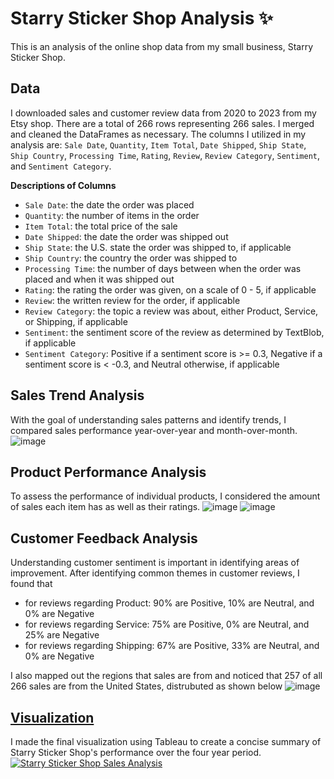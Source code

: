 # Starry Sticker Shop Analysis ✨
This is an analysis of the online shop data from my small business, Starry Sticker Shop.

## Data
I downloaded sales and customer review data from 2020 to 2023 from my Etsy shop. There are a total of 266 rows representing 266 sales. I merged and cleaned the DataFrames as necessary. The columns I utilized in my analysis are: `Sale Date`, `Quantity`, `Item Total`, `Date Shipped`, `Ship State`, `Ship Country`, `Processing Time`, `Rating`, `Review`, `Review Category`, `Sentiment`, and `Sentiment Category`.

**Descriptions of Columns**
- `Sale Date`: the date the order was placed
- `Quantity`: the number of items in the order
- `Item Total`: the total price of the sale
- `Date Shipped`: the date the order was shipped out
- `Ship State`: the U.S. state the order was shipped to, if applicable
- `Ship Country`: the country the order was shipped to
- `Processing Time`: the number of days between when the order was placed and when it was shipped out
- `Rating`: the rating the order was given, on a scale of 0 - 5, if applicable
- `Review`: the written review for the order, if applicable
- `Review Category`: the topic a review was about, either Product, Service, or Shipping, if applicable
- `Sentiment`: the sentiment score of the review as determined by TextBlob, if applicable
- `Sentiment Category`: Positive if a sentiment score is >= 0.3, Negative if a sentiment score is < -0.3, and Neutral otherwise, if applicable

## Sales Trend Analysis
With the goal of understanding sales patterns and identify trends, I compared sales performance year-over-year and month-over-month.
![image](https://github.com/sarahhe05/Starry-Sticker-Shop-Analysis/assets/142868875/98ead4f0-acc1-4217-91fe-915c65e1b6c3)

## Product Performance Analysis
To assess the performance of individual products, I considered the amount of sales each item has as well as their ratings.
![image](https://github.com/sarahhe05/Starry-Sticker-Shop-Analysis/assets/142868875/15913e97-4f10-44dd-bd02-268dec2be7c7)
![image](https://github.com/sarahhe05/Starry-Sticker-Shop-Analysis/assets/142868875/7027f563-214d-459b-a8d1-756002cbcbed)

## Customer Feedback Analysis
Understanding customer sentiment is important in identifying areas of improvement. After identifying common themes in customer reviews, I found that 
- for reviews regarding Product: 90% are Positive, 10% are Neutral, and 0% are Negative
- for reviews regarding Service: 75% are Positive, 0% are Neutral, and 25% are Negative
- for reviews regarding Shipping: 67% are Positive, 33% are Neutral, and 0% are Negative

I also mapped out the regions that sales are from and noticed that 257 of all 266 sales are from the United States, distrubuted as shown below
![image](https://github.com/sarahhe05/Starry-Sticker-Shop-Analysis/assets/142868875/761b9841-e2c2-444b-b2ab-bbb1f0fd838e)

## [Visualization](https://public.tableau.com/app/profile/sarah.he8574/viz/StarryStickerShopAnalysis/StarryStickerShopSalesAnalysis)
I made the final visualization using Tableau to create a concise summary of Starry Sticker Shop's performance over the four year period.
[![Starry Sticker Shop Sales Analysis](https://github.com/sarahhe05/Starry-Sticker-Shop-Analysis/assets/142868875/30c52bce-ed27-4043-9839-54e630099db0)](https://public.tableau.com/shared/39RBN5SS2?:display_count=n&:origin=viz_share_link)


